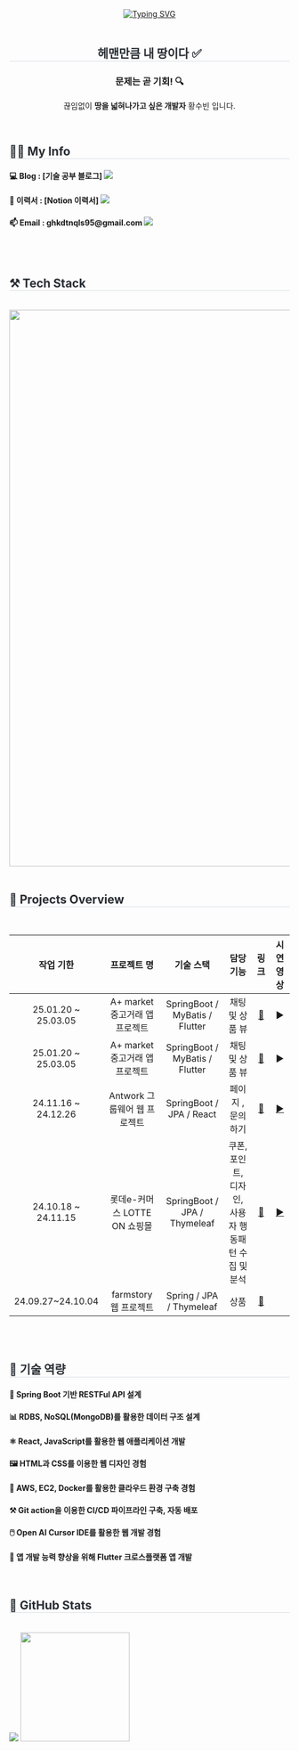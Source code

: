 <div align="center">
<a href="https://git.io/typing-svg"><img src="https://readme-typing-svg.herokuapp.com?font=Fira+Code&duration=3500&pause=1000&color=000000&width=435&lines=%F0%9F%91%8B+Hi%2C+there!+Thank+you+for+coming" alt="Typing SVG" /></a>
</br>
</br>
	


<h2 style="border-bottom: 1px solid #d8dee4; color: #282d33;">   헤맨만큼 내 땅이다 ✅</h2>
<h3> 문제는 곧 기회! 🔍</h3> 
<p>끊임없이 <strong>땅을 넓혀나가고 싶은 개발자</strong> 황수빈 입니다.</p>

</br>

</div>
<div align="left">
<h2 style="border-bottom: 1px solid #d8dee4; color: #282d33;"> 👩‍💻 My Info </h2> 

<h4 align="left">💻 Blog  : [기술 공부 블로그] <a href=https://subindev.tistory.com/> <img src="https://img.shields.io/badge/Tistory-000000?style=flat&logo=Tistory&logoColor=white&link=https://subindev.tistory.com/"> </a></h4>  
<h4 align="left">📃 이력서  : [Notion 이력서] <a href=https://ivory-freckle-bda.notion.site/176b1a3d584c8035acacde38e212e0b2/> <img src="https://img.shields.io/badge/Notion-000000?style=flat&logo=Notion&logoColor=white&link=https://subindev.tistory.com/"> </a></h4>  
<h4 align="left"> 📫 Email : ghkdtnqls95@gmail.com <a href=mailto:ghkdtnqls95@gmail.com> <img src="https://img.shields.io/badge/Gmail-EA4335?style=flat&logo=Gmail&logoColor=white&link=mailto:ghkdtnqls95@gmail.com"> </a> </h4>


</br>
</br>
<h2 style="border-bottom: 1px solid #d8dee4; color: #282d33;"> ⚒ Tech Stack</h2> 
</br>
<img width=600 height=1000 src="https://github.com/user-attachments/assets/1ec346a8-f4be-470d-bb4e-933a6f0e1a99">
</br>
</br>

<h2 style="border-bottom: 1px solid #d8dee4; color: #282d33;"> 📅 Projects Overview </h2> <br> 
  
| **작업 기한** | **프로젝트 명** | **기술 스택** | **담당 기능** | **링크** | **시연 영상** |
|:---:|:---:|:---:|:---:|:---:|:---:|
| 25.01.20 ~ 25.03.05 | A+ market 중고거래 앱 프로젝트  |  SpringBoot / MyBatis / Flutter | 채팅 및 상품 뷰 | [🔗](https://github.com/jin123346/APPlusMarket_Flutter) | ▶️ |
| 25.01.20 ~ 25.03.05 | A+ market 중고거래 앱 프로젝트 | SpringBoot / MyBatis / Flutter| 채팅 및 상품 뷰 | [🔗](https://github.com/jin123346/APPlusMarket_BE) | ▶️ |
| 24.11.16 ~ 24.12.26 | Antwork 그룹웨어 웹 프로젝트 | SpringBoot / JPA / React| 페이지 , 문의하기 | [🔗](https://github.com/subin3578/antwork) | [▶️](https://www.youtube.com/watch?v=EtwH4WvMnJo) |
| 24.10.18 ~ 24.11.15 | 롯데e-커머스 LOTTE ON 쇼핑몰 | SpringBoot / JPA / Thymeleaf | 쿠폰, 포인트, 디자인, </br> 사용자 행동패턴 수집 및 분석  | [🔗](https://github.com/subin3578/TeamProject-LotteOn4) | [▶️](https://www.youtube.com/watch?v=bdmHMJxx5KU) |
| 24.09.27~24.10.04 | farmstory 웹 프로젝트  | Spring / JPA / Thymeleaf | 상품  | [🔗](https://github.com/subin3578/farmstory_team3) |

<br/>



</br>



<h2 style="border-bottom: 1px solid #d8dee4; color: #282d33;"> 🎯 기술 역량 </h2> 

<h4 align="left">🌱 Spring Boot 기반 RESTFul API 설계</h4>
<h4 align="left">📊 RDBS, NoSQL(MongoDB)를 활용한 데이터 구조 설계</h4>
<h4 align="left">⚛️ React, JavaScript를 활용한 웹 애플리케이션 개발</h4>
<h4 align="left">🖼 HTML과 CSS를 이용한 웹 디자인 경험 </h4>
<h4 align="left">🚀 AWS, EC2, Docker를 활용한 클라우드 환경 구축 경험</h4>
<h4 align="left">⚒ Git action을 이용한 CI/CD 파이프라인 구축, 자동 배포</h4>
<h4 align="left">🖱️ Open AI Cursor IDE를 활용한 웹 개발 경험</h4>
<h4 align="left">📱 앱 개발 능력 향상을 위해 Flutter 크로스플랫폼 앱 개발 </h4>

</br>

  <h2 style="border-bottom: 1px solid #d8dee4; color: #282d33;"> 🌟 GitHub Stats </h2> <br> 

<img src="https://github-readme-stats.vercel.app/api?username=subin3578&custom_title=subin3578%27s%20Github%20Stat&bg_color=180,000000,&title_color=000000&text_color=000000" />
<img src="https://github-readme-stats.vercel.app/api/top-langs/?username=subin3578&layout=compact&bg_color=180,000000,&title_color=000000&text_color=000000" height="196" />





</br>

</div>

